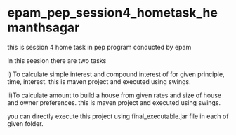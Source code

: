 # epam_pep_session4_hometask_hemanthsagar
this is session 4 home task in pep program conducted by epam


In this seesion there are two tasks

i) To calculate simple interest and compound interest of for given principle, time, interest. this is maven project and executed using swings.

ii)To calculate amount to build a house from given rates and size of house and owner preferences. this is maven project and executed using swings.

you can directly execute this project using final_executable.jar file in each of given folder.

